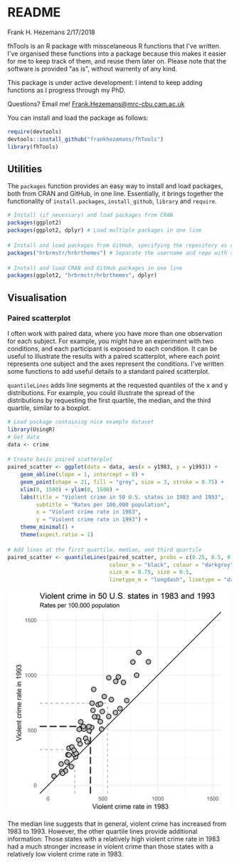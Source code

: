 README
================
Frank H. Hezemans
2/17/2018

fhTools is an R package with misscelaneous R functions that I've written. I've organised these functions into a package because this makes it easier for me to keep track of them, and reuse them later on. Please note that the software is provided "as is", without warrenty of any kind.

This package is under active development: I intend to keep adding functions as I progress through my PhD.

Questions? Email me! <Frank.Hezemans@mrc-cbu.cam.ac.uk>

You can install and load the package as follows:

``` r
require(devtools)
devtools::install_github("frankhezemans/fhTools")
library(fhTools)
```

Utilities
---------

The `packages` function provides an easy way to install and load packages, both from CRAN and GitHub, in one line. Essentially, it brings together the functionality of `install.packages`, `install_github`, `library` and `require`.

``` r
# Install (if necessary) and load packages from CRAN
packages(ggplot2)
packages(ggplot2, dplyr) # Load multiple packages in one line

# Install and load packages from GitHub, specifying the repository as character
packages("hrbrmstr/hrbrthemes") # Separate the username and repo with slash

# Install and load CRAN and GitHub packages in one line
packages(ggplot2, "hrbrmstr/hrbrthemes", dplyr)
```

Visualisation
-------------

### Paired scatterplot

I often work with paired data, where you have more than one observation for each subject. For example, you might have an experiment with two conditions, and each participant is exposed to each condition. It can be useful to illustrate the results with a paired scatterplot, where each point represents one subject and the axes represent the conditions. I've written some functions to add useful details to a standard paired scatterplot.

`quantileLines` adds line segments at the requested quantiles of the x and y distributions. For example, you could illustrate the spread of the distributions by requesting the first quartile, the median, and the third quartile, similar to a boxplot.

``` r
# Load package containing nice example dataset
library(UsingR)
# Get data
data <- crime

# Create basic paired scatterplot
paired_scatter <- ggplot(data = data, aes(x = y1983, y = y1993)) +
    geom_abline(slope = 1, intercept = 0) +
    geom_point(shape = 21, fill = "grey", size = 3, stroke = 0.75) +
    xlim(0, 1500) + ylim(0, 1500) +
    labs(title = "Violent crime in 50 U.S. states in 1983 and 1993",
         subtitle = "Rates per 100,000 population",
         x = "Violent crime rate in 1983",
         y = "Violent crime rate in 1993") +
    theme_minimal() +
    theme(aspect.ratio = 1)

# Add lines at the first quartile, median, and third quartile
paired_scatter <- quantileLines(paired_scatter, probs = c(0.25, 0.5, 0.75),
                                colour_m = "black", colour = "darkgrey",
                                size_m = 0.75, size = 0.5,
                                linetype_m = "longdash", linetype = "dashed")
```

<img src="README_figures/paired_scatter.png" width="500" />

The median line suggests that in general, violent crime has increased from 1983 to 1993. However, the other quartile lines provide additional information: Those states with a relatively high violent crime rate in 1983 had a much stronger increase in violent crime than those states with a relatively low violent crime rate in 1983.
